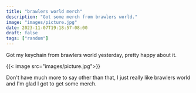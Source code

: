 ```yaml
---
title: "brawlers world merch"
description: "Got some merch from brawlers world."
image: "images/picture.jpg"
date: 2023-11-07T19:18:57-08:00
draft: false
tags: ["random"]
---
```


Got my keychain from brawlers world yesterday, pretty happy about it.

{{< image src="images/picture.jpg">}}

Don't have much more to say other than that, I just really like brawlers world and I'm glad I got to get some merch.
